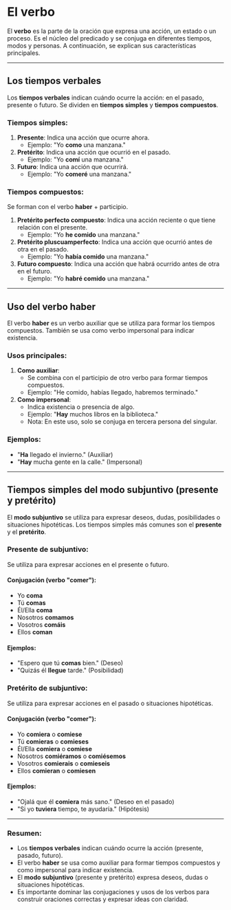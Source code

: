# El verbo

El **verbo** es la parte de la oración que expresa una acción, un estado o un proceso. Es el núcleo del predicado y se conjuga en diferentes tiempos, modos y personas. A continuación, se explican sus características principales.

---

## <span id="verbales">Los tiempos verbales</span>

Los **tiempos verbales** indican cuándo ocurre la acción: en el pasado, presente o futuro. Se dividen en **tiempos simples** y **tiempos compuestos**.

### Tiempos simples:
1. **Presente**: Indica una acción que ocurre ahora.
   - Ejemplo: "Yo **como** una manzana."
2. **Pretérito**: Indica una acción que ocurrió en el pasado.
   - Ejemplo: "Yo **comí** una manzana."
3. **Futuro**: Indica una acción que ocurrirá.
   - Ejemplo: "Yo **comeré** una manzana."

### Tiempos compuestos:
Se forman con el verbo **haber** + participio.
1. **Pretérito perfecto compuesto**: Indica una acción reciente o que tiene relación con el presente.
   - Ejemplo: "Yo **he comido** una manzana."
2. **Pretérito pluscuamperfecto**: Indica una acción que ocurrió antes de otra en el pasado.
   - Ejemplo: "Yo **había comido** una manzana."
3. **Futuro compuesto**: Indica una acción que habrá ocurrido antes de otra en el futuro.
   - Ejemplo: "Yo **habré comido** una manzana."

---

## <span id="haber">Uso del verbo haber</span>

El verbo **haber** es un verbo auxiliar que se utiliza para formar los tiempos compuestos. También se usa como verbo impersonal para indicar existencia.

### Usos principales:
1. **Como auxiliar**:
   - Se combina con el participio de otro verbo para formar tiempos compuestos.
   - Ejemplo: "He comido, habías llegado, habremos terminado."
2. **Como impersonal**:
   - Indica existencia o presencia de algo.
   - Ejemplo: "**Hay** muchos libros en la biblioteca."
   - Nota: En este uso, solo se conjuga en tercera persona del singular.

### Ejemplos:
- "**Ha** llegado el invierno." (Auxiliar)
- "**Hay** mucha gente en la calle." (Impersonal)

---

## <span id="subjuntivo">Tiempos simples del modo subjuntivo (presente y pretérito)</span>

El **modo subjuntivo** se utiliza para expresar deseos, dudas, posibilidades o situaciones hipotéticas. Los tiempos simples más comunes son el **presente** y el **pretérito**.

### Presente de subjuntivo:
Se utiliza para expresar acciones en el presente o futuro.

#### Conjugación (verbo "comer"):
- Yo **coma**
- Tú **comas**
- Él/Ella **coma**
- Nosotros **comamos**
- Vosotros **comáis**
- Ellos **coman**

#### Ejemplos:
- "Espero que tú **comas** bien." (Deseo)
- "Quizás él **llegue** tarde." (Posibilidad)

### Pretérito de subjuntivo:
Se utiliza para expresar acciones en el pasado o situaciones hipotéticas.

#### Conjugación (verbo "comer"):
- Yo **comiera** o **comiese**
- Tú **comieras** o **comieses**
- Él/Ella **comiera** o **comiese**
- Nosotros **comiéramos** o **comiésemos**
- Vosotros **comierais** o **comieseis**
- Ellos **comieran** o **comiesen**

#### Ejemplos:
- "Ojalá que él **comiera** más sano." (Deseo en el pasado)
- "Si yo **tuviera** tiempo, te ayudaría." (Hipótesis)

---

### Resumen:
- Los **tiempos verbales** indican cuándo ocurre la acción (presente, pasado, futuro).
- El verbo **haber** se usa como auxiliar para formar tiempos compuestos y como impersonal para indicar existencia.
- El **modo subjuntivo** (presente y pretérito) expresa deseos, dudas o situaciones hipotéticas.
- Es importante dominar las conjugaciones y usos de los verbos para construir oraciones correctas y expresar ideas con claridad.
